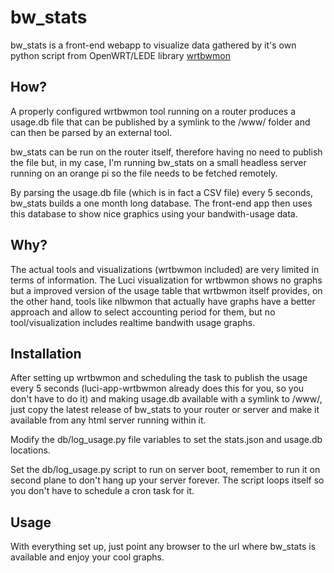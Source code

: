 # bw_stats
bw_stats is a front-end webapp to visualize data gathered by it's own python
script from OpenWRT/LEDE library [wrtbwmon](https://github.com/pyrovski/wrtbwmon)

## How?
A properly configured wrtbwmon tool running on a router produces a usage.db file
that can be published by a symlink to the /www/ folder and can then be parsed by
an external tool.

bw_stats can be run on the router itself, therefore having no need to publish the
file but, in my case, I'm running bw_stats on a small headless server running on
an orange pi so the file needs to be fetched remotely.

By parsing the usage.db file (which is in fact a CSV file) every 5 seconds,
bw_stats builds a one month long database. The front-end app then uses this
database to show nice graphics using your bandwith-usage data.

## Why?
The actual tools and visualizations (wrtbwmon included) are very limited in
terms of information. The Luci visualization for wrtbwmon shows no graphs but
a improved version of the usage table that wrtbwmon itself provides, on the other
hand, tools like nlbwmon that actually have graphs have a better approach and
allow to select accounting period for them, but no tool/visualization includes
realtime bandwith usage graphs.

## Installation
After setting up wrtbwmon and scheduling the task to publish the usage every 5
seconds (luci-app-wrtbwmon already does this for you, so you don't have to do it)
and making usage.db available with a symlink to /www/, just copy the latest
release of bw_stats to your router or server and make it available from any html 
server running within it.

Modify the db/log_usage.py file variables to set the stats.json and usage.db
locations.

Set the db/log_usage.py script to run on server boot, remember to run it on
second plane to don't hang up your server forever. The script loops itself so
you don't have to schedule a cron task for it.

## Usage
With everything set up, just point any browser to the url where bw_stats is
available and enjoy your cool graphs.
